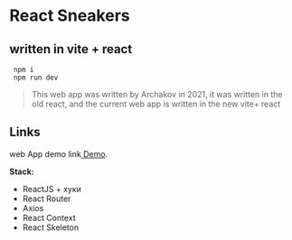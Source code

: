 # React Sneakers
## written in vite + react



```
 npm i 
 npm run dev
```


> This web app was written by Archakov in 2021, it was written in the old react, and the current web app is written in the new vite+ react


## Links

web App demo link[  Demo](https://markdownlivepreview.com/).

**Stack:**

- ReactJS + хуки
- React Router
- Axios
- React Context
- React Skeleton
